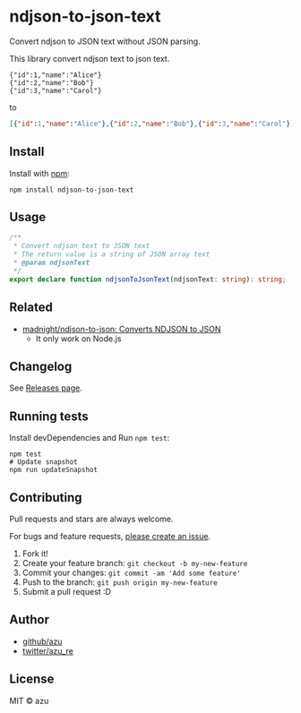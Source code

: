 # ndjson-to-json-text

Convert ndjson to JSON text without JSON parsing.

This library convert ndjson text to json text.

```
{"id":1,"name":"Alice"}
{"id":2,"name":"Bob"}
{"id":3,"name":"Carol"}
```

to

```json
[{"id":1,"name":"Alice"},{"id":2,"name":"Bob"},{"id":3,"name":"Carol"}]
```

## Install

Install with [npm](https://www.npmjs.com/):

    npm install ndjson-to-json-text

## Usage

```ts
/**
 * Convert ndjson text to JSON text
 * The return value is a string of JSON array text
 * @param ndjsonText
 */
export declare function ndjsonToJsonText(ndjsonText: string): string;
```

## Related

- [madnight/ndjson-to-json: Converts NDJSON to JSON](https://github.com/madnight/ndjson-to-json#readme)
    - It only work on Node.js

## Changelog

See [Releases page](https://github.com/azu/ndjson-to-json-text/releases).

## Running tests

Install devDependencies and Run `npm test`:

    npm test
    # Update snapshot
    npm run updateSnapshot

## Contributing

Pull requests and stars are always welcome.

For bugs and feature requests, [please create an issue](https://github.com/azu/ndjson-to-json-text/issues).

1. Fork it!
2. Create your feature branch: `git checkout -b my-new-feature`
3. Commit your changes: `git commit -am 'Add some feature'`
4. Push to the branch: `git push origin my-new-feature`
5. Submit a pull request :D

## Author

- [github/azu](https://github.com/azu)
- [twitter/azu_re](https://twitter.com/azu_re)

## License

MIT © azu
